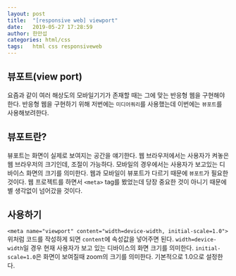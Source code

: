 ```yaml
---
layout: post
title:  "[responsive web] viewport"
date:   2019-05-27 17:28:59
author: 한만섭
categories: html/css
tags:	html css responsiveweb
---
```



## 뷰포트(view port)

요즘과 같이 여러 해상도의 모바일기기가 존재할 때는 그에 맞는 반응형 웹을 구현해야 한다. 
반응형 웹을 구현하기 위해 저번에는 `미디어쿼리`를 사용했는데 이번에는 `뷰포트`를 사용해보려한다.


## 뷰포트란?

뷰포트는 화면이 실제로 보여지는 공간을 얘기한다. 웹 브라우저에서는 사용자가 켜놓은 웹 브라우저의 크기인데, 조절이 가능하다.
모바일의 경우에서는 사용자가 보고있는 디바이스 화면의 크기를 의미한다. 웹과 모바일이 뷰포트가 다르기 때문에 `뷰포트`가 필요한 것이다.
웹 프로젝트를 하면서  `<meta>` tag를 봤었는데 당장 중요한 것이 아니기 때문에 별 생각없이 넘어갔을 것이다. 

## 사용하기 

`<meta name="viewport" content="width=device-width, initial-scale=1.0">` 
위처럼 코드를 작성하게 되면 `content`에 속성값을 넣어주면 된다.
`width=device-width`일 경우 현재 사용자가 보고 있는 디바이스의 화면 크기를 의미한다.
`initial-scale=1.0`은 화면이 보여질때 zoom의 크기를 의미한다. 기본적으로 1.0으로 설정한다. 
